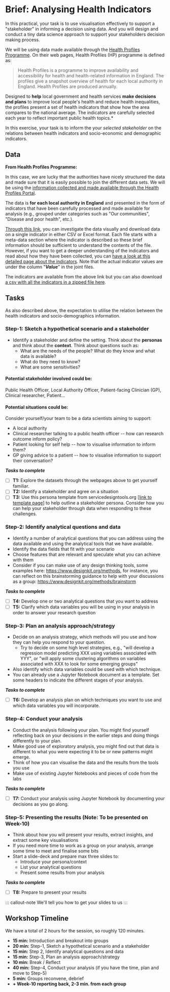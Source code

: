 # Brief: Analysing Health Indicators

In this practical, your task is to use visualisation effectively to support a "stakeholder" in informing a decision using data. And you will design and conduct a tiny data science approach to support your stakeholders decision making process.

We will be using data made available through the [Health Profiles Programme](https://fingertips.phe.org.uk/profile/health-profiles).  On their web pages, Health Profiles (HP) programme is defined as:

>  Health Profiles is a programme to improve availability and accessibility for health and health-related information in England. The profiles give a snapshot overview of health for each local authority in England. Health Profiles are produced annually.

Designed to **help** local government and health services **make decisions and plans** to improve local people's health and reduce health inequalities, the profiles present a set of health indicators that show how the area compares to the national average. The indicators are carefully selected each year to reflect important public health topics.*

In this exercise, your task is to inform the your *selected stakeholder* on the relations between health indicators and socio-economic and demographic indicators. 

## Data

**From Health Profiles Programme:**

In this case, we are lucky that the authorities have nicely structured the data and made sure that it is easily possible to join the different data sets. We will be using the [information collected and made available through the Health Profiles Portal](https://fingertips.phe.org.uk/profile/health-profiles).

The data is **for each local authority in England** and presented in the form of indicators that have been carefully processed and made available for analysis (e.g., grouped under categories such as "Our communities", "Disease and poor health", etc.).

[Through this link](https://fingertips.phe.org.uk/profile/health-profiles/data#page/0/gid/1938132696/pat/6/par/E12000004/ati/101/are/E07000032), you can investigate the data visually and download data on a single indicator in either CSV or Excel format. Each file starts with a meta-data section where the indicator is described so these brief information should be sufficient to understand the contents of the file. However, if you want to get a deeper understanding of the indicators and read about how they have been collected, you can [have a look at this detailed page about the indicators](https://fingertips.phe.org.uk/profile/public-health-outcomes-framework/supporting-information/further-info). Note that the actual indicator values are under the column "***Value***" in the joint files.

The indicators are available from the above link but you can also download [a csv with all the indicators in a zipped file here](https://moodle.warwick.ac.uk/mod/resource/view.php?id=1167665).

## Tasks

As also described above, the expectation to utilise the relation between the health indicators and socio-demographics information.

### Step-1: Sketch a hypothetical scenario and a stakeholder

- Identify a stakeholder and define the setting. Think about the **personas** and think about the **context**. Think about questions such as:
  - What are the needs of the people? What do they know and what data is available?
  - What do they need to know?
  - What are some sensitivities?

#### Potential stakeholder involved could be: 

Public Health Officer, Local Authority Officer, Patient-facing Clinician (GP), Clinical researcher,  Patient...

#### Potential situations could be:

Consider yourself/your team to be a data scientists aiming to support:

- A local authority 
- Clinical researcher talking to a public health officer -- how can research outcome inform policy?
- Patient looking for self help -- how to visualise information to inform them?
- GP giving advice to a patient -- how to visualise information to support their conversation?

***Tasks to complete***

- [ ] **T1:** Explore the datasets through the webpages above to get yourself familiar.
- [ ] **T2:** Identify a stakeholder and agree on a situation
- [ ] **T3:** Use this persona template from servicedesigntools.org [[link to template page](https://servicedesigntools.org/tools/personas)] to help outline a stakeholder persona. Consider how you can help your stakeholder through data when responding to these challenges.

### Step-2: Identify analytical questions and data

- Identify a number of analytical questions that you can address using the data available and using the analytical tools that we have available.
- Identify the data fields that fit with your scenario
- Choose features that are relevant and speculate what you can achieve with them
- Consider if you can make use of any design thinking tools, some examples here: https://www.designkit.org/methods, for instance, you can reflect on this brainstorming guidance to help with your discussions as a group: https://www.designkit.org/methods/brainstorm

***Tasks to complete***

- [ ] **T4:** Develop one or two analytical questions that you want to address
- [ ] **T5:** Clarify which data variables you will be using in your analysis in order to answer your research question

### Step-3: Plan an analysis approach/strategy

- Decide on an analysis strategy, which methods will you use and how they can help you respond to your question. 
  - Try to decide on some high level strategies, e.g., "will develop a regression model predicting XXX using variables associated with YYY", or "will apply some clustering algorithms on variables associated with XXX to look for some emerging groups"
- Also identify which data variables could be used with which technique.
- You can already use a Jupyter Notebook document as a template. Set some headers to indicate the different stages of your analysis.

***Tasks to complete***

- [ ] **T6:** Develop an analysis plan on which techniques you want to use and which data variables you will incorporate. 

### Step-4: Conduct your analysis 

- Conduct the analysis following your plan. You might find yourself reflecting back on your decisions in the earlier steps and doing things differently to your plan.
- Make good use of exploratory analysis, you might find out that data is different to what you were expecting it to be or new patterns might emerge.
- Think of how you can visualise the data and the results from the tools you use
- Make use of existing Jupyter Notebooks and pieces of code from the labs

***Tasks to complete***

- [ ] **T7:** Conduct your analysis using Jupyter Notebook by documenting your decisions as you go along.

### Step-5: Presenting the results (Note: To be presented on Week-10)

- Think about how you will present your results, extract insights, and extract some key visualisations 
- If you need more time to work as a group on your analysis, arrange some time to meet and finalise some bits
- Start a slide-deck and prepare max three slides to:
  - Introduce your persona/context
  - List your analytical questions
  - Present some results from your analysis

***Tasks to complete***

- [ ] **T8:** Prepare to present your results

::: callout-note
We'll tell you how to get your slides to us
:::

## Workshop Timeline

We have a total of 2 hours for the session, so roughly 120 minutes.

- **15 min:** Introduction and breakout into groups
- **20 min:** Step-1, Sketch a hypothetical scenario and a stakeholder
- **15 min:** Step 2, Identify analytical questions and data
- **15 min:** Step-3, Plan an analysis approach/strategy
- **10 min:** Break / Reflect
- **40 min:** Step-4, Conduct your analysis (if you have the time, plan and move to Step-5)
- **5 min:** Groups reconvene, debrief
- **+ Week-10 reporting back, 2-3 min. from each group**
